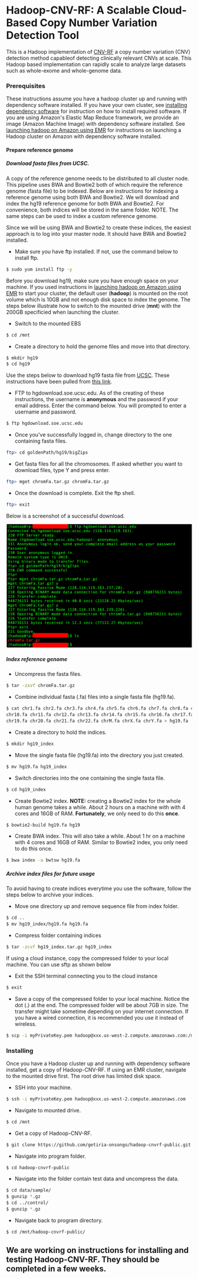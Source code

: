 # Hadoop-CNV-RF: A Scalable Cloud-Based Copy Number Variation Detection Tool  

This is a Hadoop implementation of [CNV-RF](https://www.ncbi.nlm.nih.gov/pubmed/27597741) a 
copy number variation (CNV) detection method capableof detecting clinically relevant CNVs at scale. 
This Hadoop based implementation can rapidly scale to analyze large datasets such as whole-exome 
and whole-genome data. 

### Prerequisites
These instructions assume you have a hadoop cluster up and running with dependency software installed. If you have your own cluster, see [installing dependency software](https://github.com/getiria-onsongo/hadoop-cnvrf-public/wiki/Installing-dependency-software-for-Hadoop-CNV-RF) for instruction on how to install required software. If you are using Amazon's Elastic Map Reduce framework, we provide an image (Amazon Machine Image) with dependency software installed. See [launching hadoop on Amazon using EMR](https://github.com/getiria-onsongo/hadoop-cnvrf-public/wiki/Launching-Hadoop-on-Amazon-using-Elastic-Map-Reduce-Framework) for instructions on launching a Hadoop cluster on Amazon with dependency software installed. 



#### Prepare reference genome
##### Download fasta files from UCSC. 
A copy of the reference genome needs to be distributed to all cluster node. This pipeline uses BWA and Bowtie2 both of which require 
the reference genome (fasta file) to be indexed. Below are instructions for indexing a reference genome using both BWA and 
Bowtie2. We will download and index the hg19 reference genome for both BWA and Bowtie2. For convenience, both indices will be stored 
in the same folder. NOTE. The same steps can be used to index a custom reference genome. 

Since we will be using BWA and Bowtie2 to create these indices, the easiest approach is to log into your master node. It should have BWA and 
Bowtie2 installed. 

* Make sure you have ftp installed. If not, use the command below to install ftp. 

```bash
$ sudo yum install ftp -y
```

Before you download hg19, make sure you have enough space on your machine. If you used instructions in [launching hadoop on Amazon using EMR](https://github.com/getiria-onsongo/hadoop-cnvrf-public/wiki/Launching-Hadoop-on-Amazon-using-Elastic-Map-Reduce-Framework) to start
your cluster, the default user (**hadoop**) is mounted on the root volume which is 10GB and not enough disk space to index the genome. The steps
below illustrate how to switch to the mounted drive (**mnt**) with the 200GB specificied when launching the cluster. 

* Switch to the mounted EBS 
```bash
$ cd /mnt
```

* Create a directory to hold the genome files and move into that directory. 
```bash
$ mkdir hg19
$ cd hg19
```

Use the steps below to download hg19 fasta file from [UCSC](http://hgdownload.cse.ucsc.edu/downloads.html). These 
instructions have been pulled from [this link]((http://hgdownload.cse.ucsc.edu/goldenPath/hg19/bigZips/)). 

* FTP to hgdownload.soe.ucsc.edu. As of the creating of these instructions, the username is **anonymous** and the password if 
your email address. Enter the command below. You will prompted to enter a username and password. 

```bash
$ ftp hgdownload.soe.ucsc.edu
```
* Once you've successfully logged in, change directory to the one containing fasta files. 
```bash
ftp> cd goldenPath/hg19/bigZips 
```
* Get fasta files for all the chromosomes. If asked whether you want to download files, type Y and press enter. 

```bash
ftp> mget chromFa.tar.gz chromFa.tar.gz  
```

* Once the download is complete. Exit the ftp shell. 
```bash
ftp> exit
```

Below is a screenshot of a successful download. 

![FTPinstructions](userguide/ftp_one.png)

##### Index reference genome 
* Uncompress the fasta files. 
```bash
$ tar -zxvf chromFa.tar.gz
```

* Combine individual fasta (.fa) files into a single fasta file (hg19.fa). 
```bash
$ cat chr1.fa chr2.fa chr3.fa chr4.fa chr5.fa chr6.fa chr7.fa chr8.fa chr9.fa \
chr10.fa chr11.fa chr12.fa chr13.fa chr14.fa chr15.fa chr16.fa chr17.fa chr18.fa \
chr19.fa chr20.fa chr21.fa chr22.fa chrM.fa chrX.fa chrY.fa > hg19.fa
```

* Create a directory to hold the indices. 
```bash
$ mkdir hg19_index
```

* Move the single fasta file (hg19.fa) into the directory you just created.   
```bash
$ mv hg19.fa hg19_index
```

* Switch directories into the one containing the single fasta file.   
```bash
$ cd hg19_index
```

* Create Bowtie2 index.   **NOTE:** creating a Bowtie2 index for the whole human genome takes 
a while. About 2 hours on a machine with with 4 cores and 16GB of RAM. **Fortunately**,
we only need to do this **once**. 
```bash
$ bowtie2-build hg19.fa hg19
```

* Create BWA index. This will also take a while. About 1 hr on a machine with 4 cores 
and 16GB of RAM.  Similar to Bowtie2 index, you only need to do this once. 
```bash
$ bwa index -a bwtsw hg19.fa 
```

##### Archive index files for future usage
To avoid having to create indices everytime you use the software, follow the steps below to 
archive your indices. 

* Move one directory up and remove sequence file from index folder. 
```bash
$ cd ..
$ mv hg19_index/hg19.fa hg19.fa
```
* Compress folder containing indices

```bash
$ tar -zcvf hg19_index.tar.gz hg19_index
```
If using a cloud instance, copy the compressed folder to your local machine. You can use sftp as shown below

* Exit the SSH terminal connecting you to the cloud instance
```bash
$ exit
```

* Save a copy of the compressed folder to your local machine. Notice the dot (.) at the end. The compressed folder will 
be about 7GB in size. The transfer might take sometime depending on your internet connection. If you have a wired 
connection, it is recommended you use it instead of wireless. 

```bash
$ scp -i myPrivateKey.pem hadoop@xxx.us-west-2.compute.amazonaws.com:/mnt/hg19/hg19_index.tar.gz .
```


### Installing
Once you have a Hadoop cluster up and running with dependency software installed, get a copy of Hadoop-CNV-RF. If 
using an EMR cluster, navigate to the mounted drive first. The root drive has limited disk space. 

* SSH into your machine. 

```bash
$ ssh -i myPrivateKey.pem hadoop@xxx.us-west-2.compute.amazonaws.com 
```

* Navigate to mounted drive. 
```bash
$ cd /mnt
```

* Get a copy of Hadoop-CNV-RF. 

```bash
$ git clone https://github.com/getiria-onsongo/hadoop-cnvrf-public.git 
```

* Navigate into program folder. 

```bash
$ cd hadoop-cnvrf-public
```

* Navigate into the folder contain test data and uncompress the data. 

```bash
$ cd data/sample/
$ gunzip *.gz
$ cd ../control/
$ gunzip *.gz
```

* Navigate back to program directory. 
```bash
$ cd /mnt/hadoop-cnvrf-public/
```

<!--
## Getting Started

These instructions will get you a copy of the project up and running on your local machine for development and testing purposes. See deployment for notes on how to deploy the project on a live system.

### Prerequisites

What things you need to install the software and how to install them

```
Give examples
```

### Installing

A step by step series of examples that tell you how to get a development env running

Say what the step will be

```
Give the example
```

And repeat

```
until finished
```

End with an example of getting some data out of the system or using it for a little demo

## Running the tests

Explain how to run the automated tests for this system

### Break down into end to end tests

Explain what these tests test and why

```
Give an example
```

### And coding style tests

Explain what these tests test and why

```
Give an example
```

## Deployment

Add additional notes about how to deploy this on a live system

## Built With

* [Dropwizard](http://www.dropwizard.io/1.0.2/docs/) - The web framework used
* [Maven](https://maven.apache.org/) - Dependency Management
* [ROME](https://rometools.github.io/rome/) - Used to generate RSS Feeds

## Contributing

Please read [CONTRIBUTING.md](https://gist.github.com/PurpleBooth/b24679402957c63ec426) for details on our code of conduct, and the process for submitting pull requests to us.

## Versioning

We use [SemVer](http://semver.org/) for versioning. For the versions available, see the [tags on this repository](https://github.com/your/project/tags). 

## Authors

* **Billie Thompson** - *Initial work* - [PurpleBooth](https://github.com/PurpleBooth)

See also the list of [contributors](https://github.com/your/project/contributors) who participated in this project.

## License

This project is licensed under the MIT License - see the [LICENSE.md](LICENSE.md) file for details

## Acknowledgments

* Hat tip to anyone whose code was used
* Inspiration
* etc

-->

## We are working on instructions for installing and testing Hadoop-CNV-RF. They should be completed in a few weeks.  

